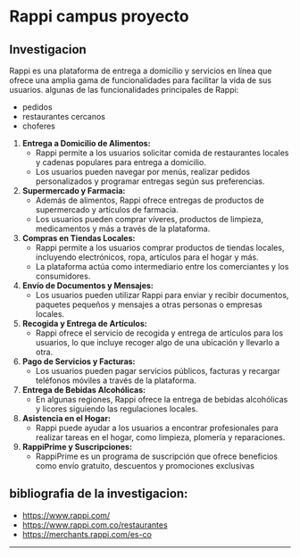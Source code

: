 # Rappi campus proyecto 
## Investigacion 
Rappi es una plataforma de entrega a domicilio y servicios en línea que ofrece una amplia gama de funcionalidades para facilitar la vida de sus usuarios.  algunas de las funcionalidades principales de Rappi:

- pedidos
- restaurantes cercanos
- choferes

1. **Entrega a Domicilio de Alimentos:**
    - Rappi permite a los usuarios solicitar comida de restaurantes locales y cadenas populares para entrega a domicilio.
    - Los usuarios pueden navegar por menús, realizar pedidos personalizados y programar entregas según sus preferencias.
2. **Supermercado y Farmacia:**
    - Además de alimentos, Rappi ofrece entregas de productos de supermercado y artículos de farmacia.
    - Los usuarios pueden comprar víveres, productos de limpieza, medicamentos y más a través de la plataforma.
3. **Compras en Tiendas Locales:**
    - Rappi permite a los usuarios comprar productos de tiendas locales, incluyendo electrónicos, ropa, artículos para el hogar y más.
    - La plataforma actúa como intermediario entre los comerciantes y los consumidores.
4. **Envío de Documentos y Mensajes:**
    - Los usuarios pueden utilizar Rappi para enviar y recibir documentos, paquetes pequeños y mensajes a otras personas o empresas locales.
5. **Recogida y Entrega de Artículos:**
    - Rappi ofrece el servicio de recogida y entrega de artículos para los usuarios, lo que incluye recoger algo de una ubicación y llevarlo a otra.
6. **Pago de Servicios y Facturas:**
    - Los usuarios pueden pagar servicios públicos, facturas y recargar teléfonos móviles a través de la plataforma.
7. **Entrega de Bebidas Alcohólicas:**
    - En algunas regiones, Rappi ofrece la entrega de bebidas alcohólicas y licores siguiendo las regulaciones locales.
8. **Asistencia en el Hogar:**
    - Rappi puede ayudar a los usuarios a encontrar profesionales para realizar tareas en el hogar, como limpieza, plomería y reparaciones.
9. **RappiPrime y Suscripciones:**
    - RappiPrime es un programa de suscripción que ofrece beneficios como envío gratuito, descuentos y promociones exclusivas


## bibliografia de la investigacion:

- https://www.rappi.com/
- https://www.rappi.com.co/restaurantes
- https://merchants.rappi.com/es-co

---